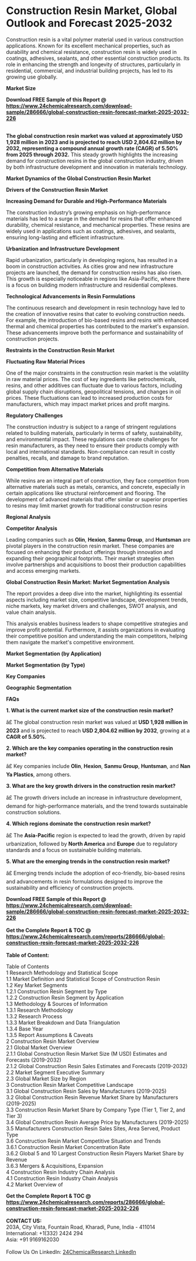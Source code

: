 <h1>Construction Resin Market, Global Outlook and Forecast 2025-2032</h1><p>Construction resin is a vital polymer material used in various construction applications. Known for its excellent mechanical properties, such as durability and chemical resistance, construction resin is widely used in coatings, adhesives, sealants, and other essential construction products. Its role in enhancing the strength and longevity of structures, particularly in residential, commercial, and industrial building projects, has led to its growing use globally.</p><p>
<strong>Market Size</strong></p><p>
</p><div><b>Download FREE Sample of this Report @ 
            <a href="https://www.24chemicalresearch.com/download-sample/286666/global-construction-resin-forecast-market-2025-2032-226">
            https://www.24chemicalresearch.com/download-sample/286666/global-construction-resin-forecast-market-2025-2032-226</a></b></div><br><p><strong>The global construction resin market was valued at approximately USD 1,928 million in 2023 and is projected to reach USD 2,804.62 million by 2032, representing a compound annual growth rate (CAGR) of 5.50% from 2025 through 2032.</strong> This steady growth highlights the increasing demand for construction resins in the global construction industry, driven by both infrastructure development and innovation in materials technology.</p><p>
<strong>Market Dynamics of the Global Construction Resin Market</strong></p><p>
</p><p><strong>Drivers of the Construction Resin Market</strong></p><p>
</p><p><strong>Increasing Demand for Durable and High-Performance Materials</strong></p><p>
	</p><p>The construction industry’s growing emphasis on high-performance materials has led to a surge in the demand for resins that offer enhanced durability, chemical resistance, and mechanical properties. These resins are widely used in applications such as coatings, adhesives, and sealants, ensuring long-lasting and efficient infrastructure.</p><p><strong>Urbanization and Infrastructure Development</strong></p><p>
	</p><p>Rapid urbanization, particularly in developing regions, has resulted in a boom in construction activities. As cities grow and new infrastructure projects are launched, the demand for construction resins has also risen. This growth is especially noticeable in regions like Asia-Pacific, where there is a focus on building modern infrastructure and residential complexes.</p><p><strong>Technological Advancements in Resin Formulations</strong></p><p>
	</p><p>The continuous research and development in resin technology have led to the creation of innovative resins that cater to evolving construction needs. For example, the introduction of bio-based resins and resins with enhanced thermal and chemical properties has contributed to the market's expansion. These advancements improve both the performance and sustainability of construction projects.</p><p>
<strong>Restraints in the Construction Resin Market</strong></p><p>
</p><p><strong>Fluctuating Raw Material Prices</strong></p><p>
	</p><p>One of the major constraints in the construction resin market is the volatility in raw material prices. The cost of key ingredients like petrochemicals, resins, and other additives can fluctuate due to various factors, including global supply chain disruptions, geopolitical tensions, and changes in oil prices. These fluctuations can lead to increased production costs for manufacturers, which may impact market prices and profit margins.</p><p><strong>Regulatory Challenges</strong></p><p>
	</p><p>The construction industry is subject to a range of stringent regulations related to building materials, particularly in terms of safety, sustainability, and environmental impact. These regulations can create challenges for resin manufacturers, as they need to ensure their products comply with local and international standards. Non-compliance can result in costly penalties, recalls, and damage to brand reputation.</p><p><strong>Competition from Alternative Materials</strong></p><p>
	</p><p>While resins are an integral part of construction, they face competition from alternative materials such as metals, ceramics, and concrete, especially in certain applications like structural reinforcement and flooring. The development of advanced materials that offer similar or superior properties to resins may limit market growth for traditional construction resins</p><p>
<strong>Regional Analysis</strong></p><p>
</p><p>
<strong>Competitor Analysis</strong></p><p>
</p><p>Leading companies such as <strong>Olin</strong>, <strong>Hexion</strong>, <strong>Sanmu Group</strong>, and <strong>Huntsman</strong> are pivotal players in the construction resin market. These companies are focused on enhancing their product offerings through innovation and expanding their geographical footprints. Their market strategies often involve partnerships and acquisitions to boost their production capabilities and access emerging markets.</p><p>
<strong>Global Construction Resin Market: Market Segmentation Analysis</strong></p><p>
</p><p>The report provides a deep dive into the market, highlighting its essential aspects including market size, competitive landscape, development trends, niche markets, key market drivers and challenges, SWOT analysis, and value chain analysis.</p><p>
</p><p>This analysis enables business leaders to shape competitive strategies and improve profit potential. Furthermore, it assists organizations in evaluating their competitive position and understanding the main competitors, helping them navigate the market's competitive environment.</p><p>
<strong>Market Segmentation (by Application)</strong></p><p>
</p><p>
<strong>Market Segmentation (by Type)</strong></p><p>
</p><p>
<strong>Key Companies</strong></p><p>
</p><p>
<strong>Geographic Segmentation</strong></p><p>
</p><p>
<strong>FAQs</strong></p><p>
</p><p><strong>1. What is the current market size of the construction resin market?</strong></p><p>
â£ The global construction resin market was valued at <strong>USD 1,928 million in 2023</strong> and is projected to reach <strong>USD 2,804.62 million by 2032</strong>, growing at a <strong>CAGR of 5.50%</strong>.</p><p>
</p><p><strong>2. Which are the key companies operating in the construction resin market?</strong></p><p>
â£ Key companies include <strong>Olin</strong>, <strong>Hexion</strong>, <strong>Sanmu Group</strong>, <strong>Huntsman</strong>, and <strong>Nan Ya Plastics</strong>, among others.</p><p>
</p><p><strong>3. What are the key growth drivers in the construction resin market?</strong></p><p>
â£ The growth drivers include an increase in infrastructure development, demand for high-performance materials, and the trend towards sustainable construction solutions.</p><p>
</p><p><strong>4. Which regions dominate the construction resin market?</strong></p><p>
â£ The <strong>Asia-Pacific</strong> region is expected to lead the growth, driven by rapid urbanization, followed by <strong>North America</strong> and <strong>Europe</strong> due to regulatory standards and a focus on sustainable building materials.</p><p>
</p><p><strong>5. What are the emerging trends in the construction resin market?</strong></p><p>
â£ Emerging trends include the adoption of eco-friendly, bio-based resins and advancements in resin formulations designed to improve the sustainability and efficiency of construction projects.</p><div><b>Download FREE Sample of this Report @ 
            <a href="https://www.24chemicalresearch.com/download-sample/286666/global-construction-resin-forecast-market-2025-2032-226">
            https://www.24chemicalresearch.com/download-sample/286666/global-construction-resin-forecast-market-2025-2032-226</a></b></div><br><div><b>Get the Complete Report & TOC @ 
            <a href="https://www.24chemicalresearch.com/reports/286666/global-construction-resin-forecast-market-2025-2032-226">
            https://www.24chemicalresearch.com/reports/286666/global-construction-resin-forecast-market-2025-2032-226</a></b></div><br>
            <b>Table of Content:</b><p>Table of Contents<br />
1 Research Methodology and Statistical Scope<br />
1.1 Market Definition and Statistical Scope of Construction Resin<br />
1.2 Key Market Segments<br />
1.2.1 Construction Resin Segment by Type<br />
1.2.2 Construction Resin Segment by Application<br />
1.3 Methodology & Sources of Information<br />
1.3.1 Research Methodology<br />
1.3.2 Research Process<br />
1.3.3 Market Breakdown and Data Triangulation<br />
1.3.4 Base Year<br />
1.3.5 Report Assumptions & Caveats<br />
2 Construction Resin Market Overview<br />
2.1 Global Market Overview<br />
2.1.1 Global Construction Resin Market Size (M USD) Estimates and Forecasts (2019-2032)<br />
2.1.2 Global Construction Resin Sales Estimates and Forecasts (2019-2032)<br />
2.2 Market Segment Executive Summary<br />
2.3 Global Market Size by Region<br />
3 Construction Resin Market Competitive Landscape<br />
3.1 Global Construction Resin Sales by Manufacturers (2019-2025)<br />
3.2 Global Construction Resin Revenue Market Share by Manufacturers (2019-2025)<br />
3.3 Construction Resin Market Share by Company Type (Tier 1, Tier 2, and Tier 3)<br />
3.4 Global Construction Resin Average Price by Manufacturers (2019-2025)<br />
3.5 Manufacturers Construction Resin Sales Sites, Area Served, Product Type<br />
3.6 Construction Resin Market Competitive Situation and Trends<br />
3.6.1 Construction Resin Market Concentration Rate<br />
3.6.2 Global 5 and 10 Largest Construction Resin Players Market Share by Revenue<br />
3.6.3 Mergers & Acquisitions, Expansion<br />
4 Construction Resin Industry Chain Analysis<br />
4.1 Construction Resin Industry Chain Analysis<br />
4.2 Market Overview of</p><div><b>Get the Complete Report & TOC @ 
            <a href="https://www.24chemicalresearch.com/reports/286666/global-construction-resin-forecast-market-2025-2032-226">
            https://www.24chemicalresearch.com/reports/286666/global-construction-resin-forecast-market-2025-2032-226</a></b></div><br><b>CONTACT US:</b><br>
            203A, City Vista, Fountain Road, Kharadi, Pune, India - 411014<br>
            International: +1(332) 2424 294<br>
            Asia: +91 9169162030 <br><br>
            Follow Us On LinkedIn: <a href="https://www.linkedin.com/company/24chemicalresearch/">24ChemicalResearch LinkedIn</a>